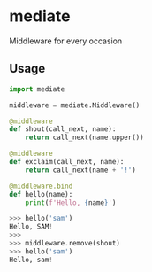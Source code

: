 # mediate
Middleware for every occasion

## Usage
```python
import mediate

middleware = mediate.Middleware()

@middleware
def shout(call_next, name):
    return call_next(name.upper())

@middleware
def exclaim(call_next, name):
    return call_next(name + '!')

@middleware.bind
def hello(name):
    print(f'Hello, {name}')
```

```python
>>> hello('sam')
Hello, SAM!
>>>
>>> middleware.remove(shout)
>>> hello('sam')
Hello, sam!
```
